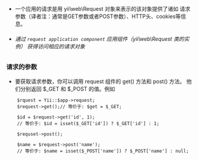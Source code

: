 - 一个应用的请求是用 yii\web\Request 对象来表示的该对象提供了诸如 请求参数（译者注：通常是GET参数或者POST参数）、HTTP头、cookies等信息。
- ###### 通过 `request application component` 应用组件（yii\web\Request 类的实例） 获得访问相应的请求对象


### 请求的参数
- 要获取请求参数，你可以调用 request 组件的 get() 方法和 post() 方法。 他们分别返回 $_GET 和 $_POST 的值。例如
````composer log
    $rquest = Yii::$app->request;
    $request->get();// 等价于: $get = $_GET;
    
    $id = $request->get('id', 1);    
    // 等价于: $id = isset($_GET['id']) ? $_GET['id'] : 1;
   
    $requset->post();
    
    $name = $request->post('name');   
    // 等价于: $name = isset($_POST['name']) ? $_POST['name'] : null;
    
````










